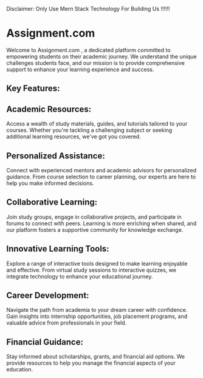 Disclaimer: Only Use Mern Stack Technology For Building Us !!!!!!


# Assignment.com

Welcome to Assignment.com , a dedicated platform committed to empowering students on their academic journey. We understand the unique challenges students face, and our mission is to provide comprehensive support to enhance your learning experience and success.

## Key Features:

## Academic Resources:
Access a wealth of study materials, guides, and tutorials tailored to your courses. Whether you're tackling a challenging subject or seeking additional learning resources, we've got you covered.

## Personalized Assistance:
Connect with experienced mentors and academic advisors for personalized guidance. From course selection to career planning, our experts are here to help you make informed decisions.

## Collaborative Learning: 
Join study groups, engage in collaborative projects, and participate in forums to connect with peers. Learning is more enriching when shared, and our platform fosters a supportive community for knowledge exchange.

## Innovative Learning Tools: 
Explore a range of interactive tools designed to make learning enjoyable and effective. From virtual study sessions to interactive quizzes, we integrate technology to enhance your educational journey.

## Career Development: 
Navigate the path from academia to your dream career with confidence. Gain insights into internship opportunities, job placement programs, and valuable advice from professionals in your field.

## Financial Guidance: 
Stay informed about scholarships, grants, and financial aid options. We provide resources to help you manage the financial aspects of your education.
